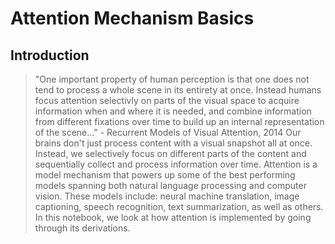 # Attention Mechanism Basics
## Introduction
> "One important property of human perception is that one does not tend to process a whole scene in its entirety at once. Instead humans focus attention selectivly on parts of the visual space to acquire information when and where it is needed, and combine information from different fixations over time to build up an internal representation of the scene..." - Recurrent Models of Visual Attention, 2014
Our brains don't just process content with a visual snapshot all at once. Instead, we selectively focus on different parts of the content and sequentially collect and process information over time. Attention is a model mechanism that powers up some of the best performing models spanning both natural language processing and computer vision. These models include: neural machine translation, image captioning, speech recognition, text summarization, as well as others. In this notebook, we look at how attention is implemented by going through its derivations.
